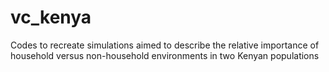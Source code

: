 # vc_kenya
Codes to recreate simulations aimed to describe the relative importance of household versus non-household environments in two Kenyan populations

